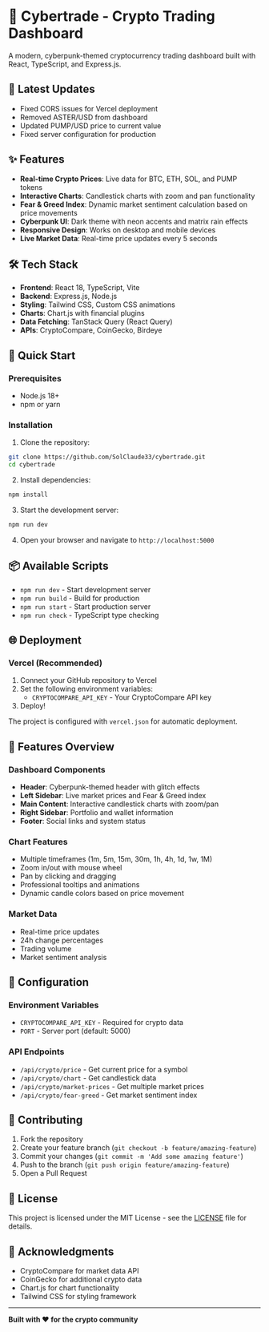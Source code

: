 # 🚀 Cybertrade - Crypto Trading Dashboard

A modern, cyberpunk-themed cryptocurrency trading dashboard built with React, TypeScript, and Express.js.

## 🔧 Latest Updates
- Fixed CORS issues for Vercel deployment
- Removed ASTER/USD from dashboard
- Updated PUMP/USD price to current value
- Fixed server configuration for production

## ✨ Features

- **Real-time Crypto Prices**: Live data for BTC, ETH, SOL, and PUMP tokens
- **Interactive Charts**: Candlestick charts with zoom and pan functionality
- **Fear & Greed Index**: Dynamic market sentiment calculation based on price movements
- **Cyberpunk UI**: Dark theme with neon accents and matrix rain effects
- **Responsive Design**: Works on desktop and mobile devices
- **Live Market Data**: Real-time price updates every 5 seconds

## 🛠️ Tech Stack

- **Frontend**: React 18, TypeScript, Vite
- **Backend**: Express.js, Node.js
- **Styling**: Tailwind CSS, Custom CSS animations
- **Charts**: Chart.js with financial plugins
- **Data Fetching**: TanStack Query (React Query)
- **APIs**: CryptoCompare, CoinGecko, Birdeye

## 🚀 Quick Start

### Prerequisites
- Node.js 18+ 
- npm or yarn

### Installation

1. Clone the repository:
```bash
git clone https://github.com/SolClaude33/cybertrade.git
cd cybertrade
```

2. Install dependencies:
```bash
npm install
```

3. Start the development server:
```bash
npm run dev
```

4. Open your browser and navigate to `http://localhost:5000`

## 📦 Available Scripts

- `npm run dev` - Start development server
- `npm run build` - Build for production
- `npm run start` - Start production server
- `npm run check` - TypeScript type checking

## 🌐 Deployment

### Vercel (Recommended)

1. Connect your GitHub repository to Vercel
2. Set the following environment variables:
   - `CRYPTOCOMPARE_API_KEY` - Your CryptoCompare API key
3. Deploy!

The project is configured with `vercel.json` for automatic deployment.

## 🎨 Features Overview

### Dashboard Components
- **Header**: Cyberpunk-themed header with glitch effects
- **Left Sidebar**: Live market prices and Fear & Greed index
- **Main Content**: Interactive candlestick charts with zoom/pan
- **Right Sidebar**: Portfolio and wallet information
- **Footer**: Social links and system status

### Chart Features
- Multiple timeframes (1m, 5m, 15m, 30m, 1h, 4h, 1d, 1w, 1M)
- Zoom in/out with mouse wheel
- Pan by clicking and dragging
- Professional tooltips and animations
- Dynamic candle colors based on price movement

### Market Data
- Real-time price updates
- 24h change percentages
- Trading volume
- Market sentiment analysis

## 🔧 Configuration

### Environment Variables
- `CRYPTOCOMPARE_API_KEY` - Required for crypto data
- `PORT` - Server port (default: 5000)

### API Endpoints
- `/api/crypto/price` - Get current price for a symbol
- `/api/crypto/chart` - Get candlestick data
- `/api/crypto/market-prices` - Get multiple market prices
- `/api/crypto/fear-greed` - Get market sentiment index

## 🤝 Contributing

1. Fork the repository
2. Create your feature branch (`git checkout -b feature/amazing-feature`)
3. Commit your changes (`git commit -m 'Add some amazing feature'`)
4. Push to the branch (`git push origin feature/amazing-feature`)
5. Open a Pull Request

## 📄 License

This project is licensed under the MIT License - see the [LICENSE](LICENSE) file for details.

## 🙏 Acknowledgments

- CryptoCompare for market data API
- CoinGecko for additional crypto data
- Chart.js for chart functionality
- Tailwind CSS for styling framework

---

**Built with ❤️ for the crypto community**
